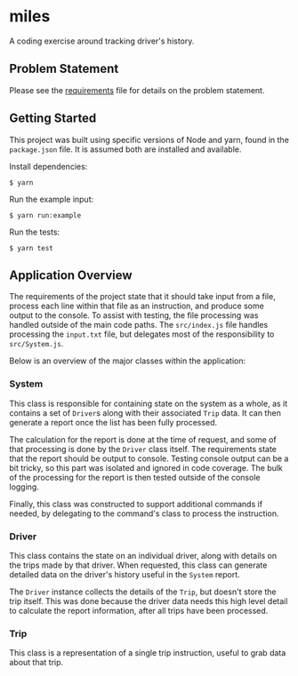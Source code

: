 # miles

A coding exercise around tracking driver's history.

## Problem Statement

Please see the [requirements](requirements.md) file for details on the problem statement.

## Getting Started

This project was built using specific versions of Node and yarn, found in the `package.json` file. It is assumed both are installed and available.

Install dependencies:

```
$ yarn
```

Run the example input:

```
$ yarn run:example
```

Run the tests:

```
$ yarn test
```

## Application Overview

The requirements of the project state that it should take input from a file, process each line within that file as an instruction, and produce some output to the console. To assist with testing, the file processing was handled outside of the main code paths. The `src/index.js` file handles processing the `input.txt` file, but delegates most of the responsibility to `src/System.js`.

Below is an overview of the major classes within the application:

### System

This class is responsible for containing state on the system as a whole, as it contains a set of `Driver`s along with their associated `Trip` data. It can then generate a report once the list has been fully processed.

The calculation for the report is done at the time of request, and some of that processing is done by the `Driver` class itself. The requirements state that the report should be output to console. Testing console output can be a bit tricky, so this part was isolated and ignored in code coverage. The bulk of the processing for the report is then tested outside of the console logging.

Finally, this class was constructed to support additional commands if needed, by delegating to the command's class to process the instruction.

### Driver

This class contains the state on an individual driver, along with details on the trips made by that driver. When requested, this class can generate detailed data on the driver's history useful in the `System` report.

The `Driver` instance collects the details of the `Trip`, but doesn't store the trip itself. This was done because the driver data needs this high level detail to calculate the report information, after all trips have been processed.

### Trip

This class is a representation of a single trip instruction, useful to grab data about that trip.
